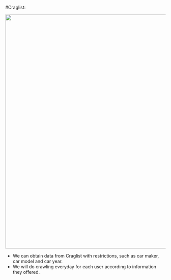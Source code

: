 #Craglist:

<img align=center src="../img/Crawl.png" style="width:733px;height=835px">

- We can obtain data from Craglist with restrictions, such as car maker, car model and car year.
- We will do crawling everyday for each user according to information they offered.
